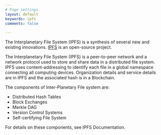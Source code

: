 ```yaml
---
# Page settings
layout: default
keywords: ipfs
comments: false
       
---
```


The Interplanetary File System (IPFS) is a synthesis of several new and existing innovations. [IPFS](https://ipfs.io) is an open-source project.

The Interplanetary File System (IPFS) is a peer-to-peer network and a network protocol used to store and share data in a distributed file system. IPFS uses content-addressing to identify each file in a global namespace connecting all computing devices. Organization details and service details are in IPFS and the associated hash is in a Blockchain.

The components of Inter-Planetary File system are:

* Distributed Hash Tables
* Block Exchanges
* Merkle DAG
* Version Control Systems
* Self-certifying File System


For details on these components, see IPFS Documentation.
